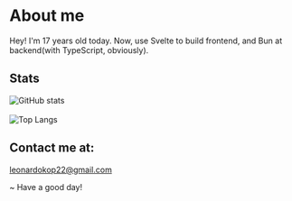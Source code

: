 # About me

Hey!
I'm 17 years old today.
Now, use Svelte to build frontend, and Bun at backend(with TypeScript, obviously).

## Stats
![GitHub stats](https://github-readme-stats.vercel.app/api?username=LeonardoKopeski&show_icons=true&theme=radical)<br><br>
![Top Langs](https://github-readme-stats.vercel.app/api/top-langs/?username=LeonardoKopeski&langs_count=10&theme=radical)

## Contact me at:
[leonardokop22@gmail.com](mailto:leonardokop22@gmail.com)

~ Have a good day!
